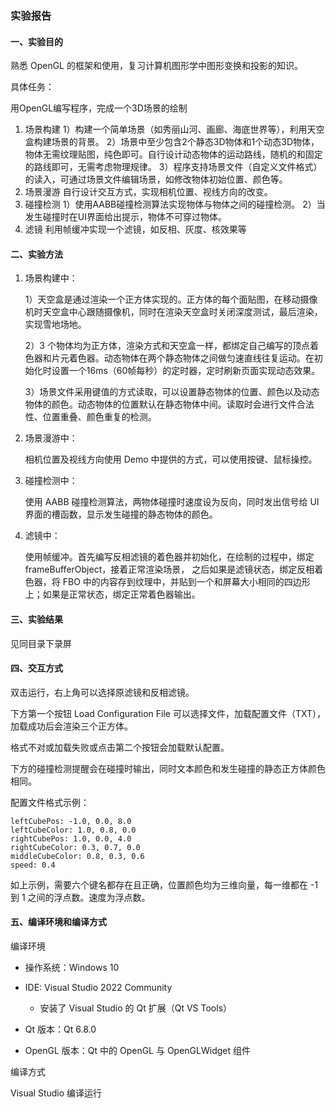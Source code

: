 ### 实验报告

#### 一、实验目的

熟悉 OpenGL 的框架和使用，复习计算机图形学中图形变换和投影的知识。

具体任务：

用OpenGL编写程序，完成一个3D场景的绘制

1. 场景构建
	 1）构建一个简单场景（如秀丽山河、画廊、海底世界等），利用天空盒构建场景的背景。
	 2）场景中至少包含2个静态3D物体和1个动态3D物体，物体无需纹理贴图，纯色即可。自行设计动态物体的运动路线，随机的和固定的路线即可，无需考虑物理规律。
	 3）程序支持场景文件（自定义文件格式）的读入，可通过场景文件编辑场景，如修改物体初始位置、颜色等。
2. 场景漫游
	自行设计交互方式，实现相机位置、视线方向的改变。
3. 碰撞检测
	 1）使用AABB碰撞检测算法实现物体与物体之间的碰撞检测。
	 2）当发生碰撞时在UI界面给出提示，物体不可穿过物体。
4. 滤镜
	利用帧缓冲实现一个滤镜，如反相、灰度、核效果等

#### 二、实验方法

1. 场景构建中：

	1）天空盒是通过渲染一个正方体实现的。正方体的每个面贴图，在移动摄像机时天空盒中心跟随摄像机，同时在渲染天空盒时关闭深度测试，最后渲染，实现雪地场地。

	2）3 个物体均为正方体，渲染方式和天空盒一样，都绑定自己编写的顶点着色器和片元着色器。动态物体在两个静态物体之间做匀速直线往复运动。在初始化时设置一个16ms（60帧每秒）的定时器，定时刷新页面实现动态效果。

	3）场景文件采用键值的方式读取，可以设置静态物体的位置、颜色以及动态物体的颜色。动态物体的位置默认在静态物体中间。读取时会进行文件合法性、位置重叠、颜色重复的检测。

2. 场景漫游中：

	相机位置及视线方向使用 Demo 中提供的方式，可以使用按键、鼠标操控。

3. 碰撞检测中：

	使用 AABB 碰撞检测算法，两物体碰撞时速度设为反向，同时发出信号给 UI 界面的槽函数，显示发生碰撞的静态物体的颜色。

4. 滤镜中：

	使用帧缓冲。首先编写反相滤镜的着色器并初始化，在绘制的过程中，绑定 frameBufferObject，接着正常渲染场景， 之后如果是滤镜状态，绑定反相着色器，将 FBO 中的内容存到纹理中，并贴到一个和屏幕大小相同的四边形上；如果是正常状态，绑定正常着色器输出。

#### 三、实验结果

见同目录下录屏

#### 四、交互方式

双击运行，右上角可以选择原滤镜和反相滤镜。

下方第一个按钮 Load Configuration File 可以选择文件，加载配置文件（TXT），加载成功后会渲染三个正方体。

格式不对或加载失败或点击第二个按钮会加载默认配置。

下方的碰撞检测提醒会在碰撞时输出，同时文本颜色和发生碰撞的静态正方体颜色相同。

配置文件格式示例：

```
leftCubePos: -1.0, 0.0, 8.0
leftCubeColor: 1.0, 0.8, 0.0
rightCubePos: 1.0, 0.0, 4.0
rightCubeColor: 0.3, 0.7, 0.0
middleCubeColor: 0.8, 0.3, 0.6
speed: 0.4
```

如上示例，需要六个键名都存在且正确，位置颜色均为三维向量，每一维都在 -1 到 1 之间的浮点数。速度为浮点数。

#### 五、编译环境和编译方式

编译环境

- 操作系统：Windows 10

- IDE: Visual Studio 2022 Community
	- 安装了 Visual Studio 的 Qt 扩展（Qt VS Tools）

- Qt 版本：Qt 6.8.0

- OpenGL 版本：Qt 中的 OpenGL 与 OpenGLWidget 组件

编译方式

Visual Studio 编译运行